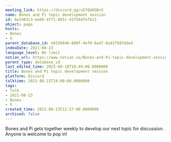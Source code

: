 ```yaml
---
meeting_link: https://discord.gg/vE7QUXGDnS
name: Bones and Pi topic development session
id: be2403c3-ee60-4ff1-801c-d1f56dfefb13
object: page
hosts:
- Bones
- π
parent_database_id: e9339446-880f-4ef0-8ad7-8ad1f507dded
indexDate: 2021-08-23
language_level: No limit
notion_url: https://www.notion.so/Bones-and-Pi-topic-development-session-be2403c3ee604ff1801cd1f56dfefb13
parent_type: database_id
last_edited_time: 2023-09-18T10:49:00.0000000
title: Bones and Pi topic development session
platform: Discord
talktime: 2021-08-23T14:00:00.0000000
tags:
- Talk
- 2021-08-23
- Bones
- π
created_time: 2021-08-23T12:57:00.0000000
archived: false
---
```


Bones and Pi gets together weekly to develop our next topic for discussion.
Anyone is welcome to pop in!










